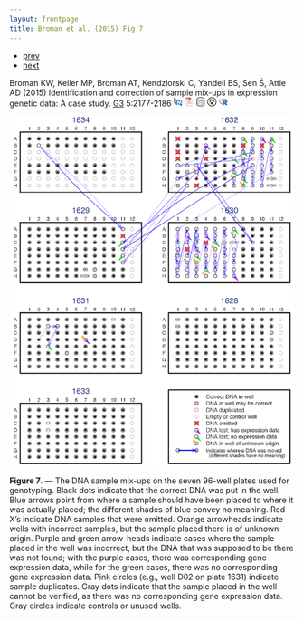 ```yaml
---
layout: frontpage
title: Broman et al. (2015) Fig 7
---
```


<div class="navbar">
  <div class="navbar-inner">
      <ul class="nav">
          <li><a href="tian2016_fig4.html">prev</a></li>
          <li><a href="isletc6_fig4.html">next</a></li>
      </ul>
  </div>
</div>

Broman KW, Keller MP, Broman AT, Kendziorski C, Yandell BS, Sen
&#346;, Attie AD (2015) Identification and correction of sample
mix-ups in expression genetic data: A case study. [G3](http://g3journal.org)
5:2177-2186
[![PubMed](../icons16/pubmed-icon.png)](https://www.ncbi.nlm.nih.gov/pubmed/26290572)
[![pdf](../icons16/pdf-icon.png)](https://www.biostat.wisc.edu/~kbroman/publications/sample_mixups.pdf)
[![data](../icons16/data-icon.png)](http://bit.ly/B6BTBR)
[![GitHub](../icons16/github-icon.png)](https://github.com/kbroman/Paper_SampleMixups)
[![R/lineup software](../icons16/R-icon.png)](https://github.com/kbroman/lineup)

![Broman et al. (2015) Fig 7](../../assets/bigpublpics/samplemixups_fig7_lg.png)

**Figure 7**. &mdash; The DNA sample mix-ups on the seven 96-well plates used
for genotyping. Black dots indicate that the correct DNA was put in
the well. Blue arrows point from where a sample should have been
placed to where it was actually placed; the different shades of blue
convey no meaning. Red X&rsquo;s indicate DNA samples that were omitted.
Orange arrowheads indicate wells with incorrect samples, but the
sample placed there is of unknown origin. Purple and green
arrow-heads indicate cases where the sample placed in the well was
incorrect, but the DNA that was supposed to be there was not found;
with the purple cases, there was corresponding gene expression data,
while for the green cases, there was no corresponding gene
expression data. Pink circles (e.g., well D02 on plate 1631)
indicate sample duplicates. Gray dots indicate that the sample
placed in the well cannot be verified, as there was no corresponding
gene expression data. Gray circles indicate controls or unused
wells.
